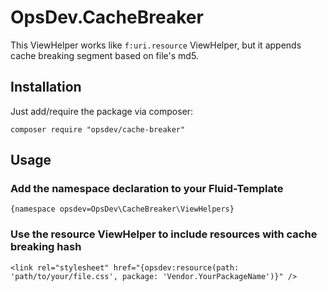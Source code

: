 OpsDev.CacheBreaker
==================

This ViewHelper works like `f:uri.resource` ViewHelper, but it appends cache breaking segment based on file's md5.

Installation
------------

Just add/require the package via composer:

```
composer require "opsdev/cache-breaker"
```


Usage
-----

### Add the namespace declaration to your Fluid-Template

```
{namespace opsdev=OpsDev\CacheBreaker\ViewHelpers}
```

### Use the resource ViewHelper to include resources with cache breaking hash

```
<link rel="stylesheet" href="{opsdev:resource(path: 'path/to/your/file.css', package: 'Vendor.YourPackageName')}" />
```
